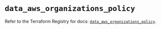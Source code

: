 # `data_aws_organizations_policy`

Refer to the Terraform Registry for docs: [`data_aws_organizations_policy`](https://registry.terraform.io/providers/hashicorp/aws/6.8.0/docs/data-sources/organizations_policy).
